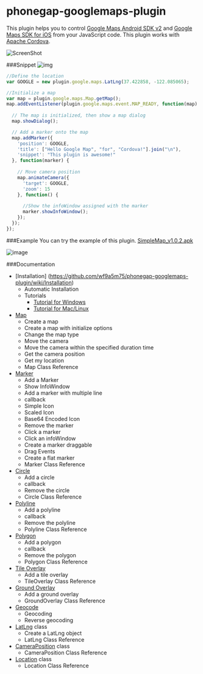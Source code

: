 phonegap-googlemaps-plugin
==========================
This plugin helps you to control [Google Maps Android SDK v2](https://developers.google.com/maps/documentation/android/) and [Google Maps SDK for iOS](https://developers.google.com/maps/documentation/ios/) from your JavaScript code.
This plugin works with [Apache Cordova](http://cordova.apache.org/).


![ScreenShot](https://raw.github.com/wf9a5m75/phonegap-googlemaps-plugin/Images/screencapture/phonegap-googlemaps-plugin_small.png)


###Snippet
![img](https://raw.github.com/wf9a5m75/phonegap-googlemaps-plugin/Images/screencapture/first-example.gif)
```js
//Define the location
var GOOGLE = new plugin.google.maps.LatLng(37.422858, -122.085065);

//Initialize a map
var map = plugin.google.maps.Map.getMap();
map.addEventListener(plugin.google.maps.event.MAP_READY, function(map) {
  
  // The map is initialized, then show a map dialog
  map.showDialog();

  // Add a marker onto the map
  map.addMarker({
    'position': GOOGLE,
    'title': ["Hello Google Map", "for", "Cordova!"].join("\n"),
    'snippet': "This plugin is awesome!"
  }, function(marker) {
    
    // Move camera position
    map.animateCamera({
      'target': GOOGLE,
      'zoom': 15
    }, function() {
      
      //Show the infoWindow assigned with the marker
      marker.showInfoWindow();
    });
  });
});
```

###Example
You can try the example of this plugin. [SimpleMap_v1.0.2.apk](https://github.com/wf9a5m75/phonegap-googlemaps-plugin/raw/Images/examples/SimpleMap_v1.0.2.apk)

![image](https://raw2.github.com/wf9a5m75/phonegap-googlemaps-plugin/Images/examples/simple.png)


###Documentation

* [Installation] (https://github.com/wf9a5m75/phonegap-googlemaps-plugin/wiki/Installation)
  * Automatic Installation
  * Tutorials
    * [Tutorial for Windows](./Tutorial-for-Windows)
    * [Tutorial for Mac/Linux](./Tutorial-for-Mac)
* [Map](https://github.com/wf9a5m75/phonegap-googlemaps-plugin/wiki/Map)
  * Create a map
  * Create a map with initialize options
  * Change the map type
  * Move the camera
  * Move the camera within the specified duration time
  * Get the camera position
  * Get my location
  * Map Class Reference
* [Marker](https://github.com/wf9a5m75/phonegap-googlemaps-plugin/wiki/Marker)
  * Add a Marker
  * Show InfoWindow
  * Add a marker with multiple line
  * callback
  * Simple Icon
  * Scaled Icon
  * Base64 Encoded Icon
  * Remove the marker
  * Click a marker
  * Click an infoWindow
  * Create a marker draggable
  * Drag Events
  * Create a flat marker
  * Marker Class Reference
* [Circle](https://github.com/wf9a5m75/phonegap-googlemaps-plugin/wiki/Circle)
  * Add a circle
  * callback
  * Remove the circle
  * Circle Class Reference
* [Polyline](https://github.com/wf9a5m75/phonegap-googlemaps-plugin/wiki/Polyline)
  * Add a polyline
  * callback
  * Remove the polyline
  * Polyline Class Reference
* [Polygon](https://github.com/wf9a5m75/phonegap-googlemaps-plugin/wiki/Polygon)
  * Add a polygon
  * callback
  * Remove the polygon
  * Polygon Class Reference
* [Tile Overlay](https://github.com/wf9a5m75/phonegap-googlemaps-plugin/wiki/TileOverlay)
  * Add a tile overlay
  * TileOverlay Class Reference
* [Ground Overlay](https://github.com/wf9a5m75/phonegap-googlemaps-plugin/wiki/GroundOverlay)
  * Add a ground overlay
  * GroundOverlay Class Reference
* [Geocode](https://github.com/wf9a5m75/phonegap-googlemaps-plugin/wiki/Geocode)
  * Geocoding
  * Reverse geocoding
* [LatLng](https://github.com/wf9a5m75/phonegap-googlemaps-plugin/wiki/LatLng) class
  * Create a LatLng object
  * LatLng Class Reference
* [CameraPosition](https://github.com/wf9a5m75/phonegap-googlemaps-plugin/wiki/CameraPosition) class
  * CameraPosition Class Reference
* [Location](https://github.com/wf9a5m75/phonegap-googlemaps-plugin/wiki/Location) class
  * Location Class Reference
  
